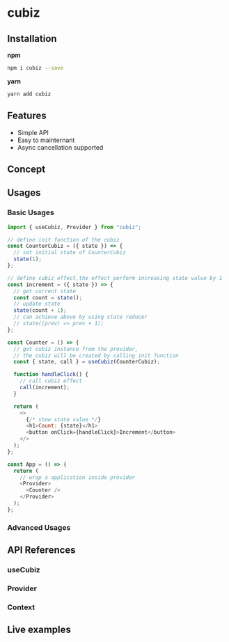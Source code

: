 # cubiz

## Installation

**npm**

```bash
npm i cubiz --save
```

**yarn**

```bash
yarn add cubiz
```

## Features

- Simple API
- Easy to mainternant
- Async cancellation supported

## Concept

## Usages

### Basic Usages

```js
import { useCubiz, Provider } from "cubiz";

// define init function of the cubiz
const CounterCubiz = ({ state }) => {
  // set initial state of CounterCubiz
  state(1);
};

// define cubiz effect,the effect perform increasing state value by 1
const increment = ({ state }) => {
  // get current state
  const count = state();
  // update state
  state(count + 1);
  // can achieve above by using state reducer
  // state((prev) => prev + 1);
};

const Counter = () => {
  // get cubiz instance from the provider,
  // the cubiz will be created by calling init function
  const { state, call } = useCubiz(CounterCubiz);

  function handleClick() {
    // call cubiz effect
    call(increment);
  }

  return (
    <>
      {/* show state value */}
      <h1>Count: {state}</h1>
      <button onClick={handleClick}>Increment</button>
    </>
  );
};

const App = () => {
  return (
    // wrap a application inside provider
    <Provider>
      <Counter />
    </Provider>
  );
};
```

### Advanced Usages

## API References

### useCubiz

### Provider

### Context<T>

## Live examples
